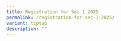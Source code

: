 ```yaml
---
title: Registration for Sec 1 2025
permalink: /registration-for-sec-1-2025/
variant: tiptap
description: ""
---
```

